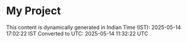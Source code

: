 # My Project

This content is dynamically generated in Indian Time (IST): 2025-05-14 17:02:22 IST
Converted to UTC: 2025-05-14 11:32:22 UTC
